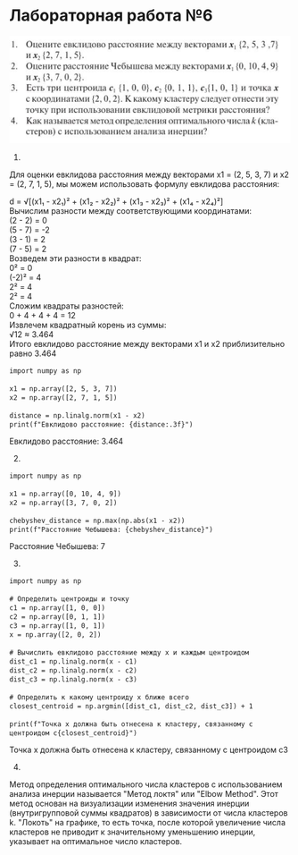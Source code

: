 # Лабораторная работа №6
![alt text](img/lab6.JPG)

1.  

Для оценки евклидова расстояния между векторами x1 = (2, 5, 3, 7) и x2 = (2, 7, 1, 5), мы можем использовать формулу евклидова расстояния:  

d = √[(x1₁ - x2₁)² + (x1₂ - x2₂)² + (x1₃ - x2₃)² + (x1₄ - x2₄)²]  
Вычислим разности между соответствующими координатами:  
(2 - 2) = 0  
(5 - 7) = -2  
(3 - 1) = 2  
(7 - 5) = 2  
Возведем эти разности в квадрат:  
0² = 0  
(-2)² = 4  
2² = 4  
2² = 4  
Сложим квадраты разностей:  
0 + 4 + 4 + 4 = 12  
Извлечем квадратный корень из суммы:  
√12 ≈ 3.464  
Итого евклидово расстояние между векторами x1 и x2 приблизительно равно 3.464
```
import numpy as np

x1 = np.array([2, 5, 3, 7])
x2 = np.array([2, 7, 1, 5])

distance = np.linalg.norm(x1 - x2)
print(f"Евклидово расстояние: {distance:.3f}")
```
Евклидово расстояние: 3.464  

2.

```
import numpy as np

x1 = np.array([0, 10, 4, 9])
x2 = np.array([3, 7, 0, 2])

chebyshev_distance = np.max(np.abs(x1 - x2))
print(f"Расстояние Чебышева: {chebyshev_distance}")
```
Расстояние Чебышева: 7  

3.  

```
import numpy as np

# Определить центроиды и точку
c1 = np.array([1, 0, 0])
c2 = np.array([0, 1, 1])
c3 = np.array([1, 0, 1])
x = np.array([2, 0, 2])

# Вычислить евклидово расстояние между x и каждым центроидом
dist_c1 = np.linalg.norm(x - c1)
dist_c2 = np.linalg.norm(x - c2)
dist_c3 = np.linalg.norm(x - c3)

# Определить к какому центроиду x ближе всего
closest_centroid = np.argmin([dist_c1, dist_c2, dist_c3]) + 1

print(f"Точка x должна быть отнесена к кластеру, связанному с центроидом c{closest_centroid}")
```
Точка x должна быть отнесена к кластеру, связанному с центроидом c3 

4.

Метод определения оптимального числа кластеров с использованием анализа инерции называется "Метод локтя" или "Elbow Method". Этот метод основан на визуализации изменения значения инерции (внутригрупповой суммы квадратов) в зависимости от числа кластеров k. "Локоть" на графике, то есть точка, после которой увеличение числа кластеров не приводит к значительному уменьшению инерции, указывает на оптимальное число кластеров.  
